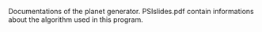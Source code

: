 Documentations of the planet generator. 
PSIslides.pdf contain informations about the algorithm used in this program.
